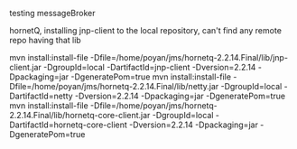 testing messageBroker

hornetQ, installing jnp-client to the local repository, can't find any remote repo having that lib

mvn install:install-file -Dfile=/home/poyan/jms/hornetq-2.2.14.Final/lib/jnp-client.jar -DgroupId=local -DartifactId=jnp-client -Dversion=2.2.14 -Dpackaging=jar -DgeneratePom=true
mvn install:install-file -Dfile=/home/poyan/jms/hornetq-2.2.14.Final/lib/netty.jar -DgroupId=local -DartifactId=netty -Dversion=2.2.14 -Dpackaging=jar -DgeneratePom=true
mvn install:install-file -Dfile=/home/poyan/jms/hornetq-2.2.14.Final/lib/hornetq-core-client.jar -DgroupId=local -DartifactId=hornetq-core-client -Dversion=2.2.14 -Dpackaging=jar -DgeneratePom=true


